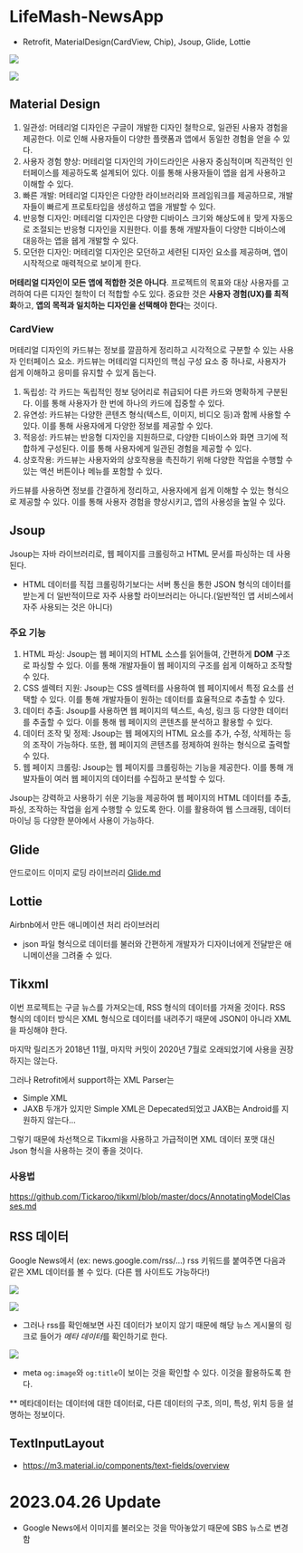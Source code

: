 # LifeMash-NewsApp

- Retrofit, MaterialDesign(CardView, Chip), Jsoup, Glide, Lottie

![](gif/use_ex.gif)

![](gif/use_lottie.gif)

## Material Design

1. 일관성: 머테리얼 디자인은 구글이 개발한 디자인 철학으로, 일관된 사용자 경험을 제공한다. 이로 인해 사용자들이 다양한 플랫폼과 앱에서 동일한 경험을 얻을 수 있다.
2. 사용자 경험 향상: 머테리얼 디자인의 가이드라인은 사용자 중심적이며 직관적인 인터페이스를 제공하도록 설계되어 있다. 이를 통해 사용자들이 앱을 쉽게 사용하고 이해할 수 있다.
3. 빠른 개발: 머테리얼 디자인은 다양한 라이브러리와 프레임워크를 제공하므로, 개발자들이 빠르게 프로토타입을 생성하고 앱을 개발할 수 있다.
4. 반응형 디자인: 머테리얼 디자인은 다양한 디바이스 크기와 해상도에ㅐ 맞게 자동으로 조절되는 반응형 디자인을 지원한다. 이를 통해 개발자들이 다양한 디바이스에 대응하는 앱을
   쉡게 개발할 수 있다.
5. 모던한 디자인: 머테리얼 디자인은 모던하고 세련된 디자인 요소를 제공하며, 앱이 시작적으로 매력적으로 보이게 한다.

**머테리얼 디자인이 모든 앱에 적합한 것은 아니다**. 프로젝트의 목표와 대상 사용자를 고려하여 다른 디자인 철학이 더 적합할 수도 있다. 중요한 것은 **사용자 경험(UX)를
최적화**하고,
**앱의 목적과 일치하는 디자인을 선택해야 한다**는 것이다.

### CardView

머테리얼 디자인의 카드뷰는 정보를 깔끔하게 정리하고 시각적으로 구분할 수 있는 사용자 인터페이스 요소.
카드뷰는 머테리얼 디자인의 핵심 구성 요소 중 하나로, 사용자가 쉽게 이해하고 응미를 유지할 수 있게 돕는다.

1. 독립성: 각 카드는 독립적인 정보 덩어리로 취급되어 다른 카드와 명확하게 구분된다. 이를 통해 사용자가 한 번에 하나의 카드에 집중할 수 있다.
2. 유연성: 카드뷰는 다양한 콘텐츠 형식(텍스트, 이미지, 비디오 등)과 함께 사용할 수 있다. 이를 통해 사용자에게 다양한 정보를 제공할 수 있다.
3. 적응성: 카드뷰는 반응형 디자인을 지원하므로, 다양한 디바이스와 화면 크기에 적합하게 구성된다. 이를 통해 사용자에게 일관된 경험을 제공할 수 있다.
4. 상호작용: 카드뷰는 사용자와의 상호작용을 촉진하기 위해 다양한 작업을 수행할 수 있는 액션 버튼이나 메뉴를 포함할 수 있다.

카드뷰를 사용하면 정보를 간결하게 정리하고, 사용자에게 쉽게 이해할 수 있는 형식으로 제공할 수 있다. 이를 통해 사용자 경험을 향상시키고, 앱의 사용성을 높일 수 있다.

## Jsoup

Jsoup는 자바 라이브러리로, 웹 페이지를 크롤링하고 HTML 문서를 파싱하는 데 사용된다.

- HTML 데이터를 직접 크롤링하기보다는 서버 통신을 통한 JSON 형식의 데이터를 받는게 더 일반적이므로 자주 사용할 라이브러리는 아니다.(일반적인 앱 서비스에서 자주 사용되는
  것은 아니다)

### 주요 기능

1. HTML 파싱: Jsoup는 웹 페이지의 HTML 소스를 읽어들여, 간편하게 **DOM** 구조로 파싱할 수 있다. 이를 통해 개발자들이 웹 페이지의 구조를 쉽게 이해하고
   조작할 수 있다.
2. CSS 셀렉터 지원: Jsoup는 CSS 셀렉터를 사용하여 웹 페이지에서 특정 요소를 선택할 수 있다. 이를 통해 개발자들이 원하는 데이터를 효율적으로 추출할 수 있다.
3. 데이터 추출: Jsoup를 사용하면 웹 페이지의 텍스트, 속성, 링크 등 다양한 데이터를 추출할 수 있다. 이를 통해 웹 페이지의 콘텐츠를 분석하고 활용할 수 있다.
4. 데이터 조작 및 정제: Jsoup는 웹 페에지의 HTML 요소를 추가, 수정, 삭제하는 등의 조작이 가능하다. 또한, 웹 페이지의 콘텐츠를 정제하여 원하는 형식으로 출력할 수
   있다.
5. 웹 페이지 크롤링: Jsoup는 웹 페이지를 크롤링하는 기능을 제공한다. 이를 통해 개발자들이 여러 웹 페이지의 데이터를 수집하고 분석할 수 있다.

Jsoup는 강력하고 사용하기 쉬운 기능을 제공하여 웹 페이지의 HTML 데이터를 추출, 파싱, 조작하는 작업을 쉽게 수행할 수 있도록 한다. 이를 활용하여 웹 스크래핑, 데이터
마이닝 등 다양한 분야에서 사용이 가능하다.

## Glide

안드로이드 이미지 로딩 라이브러리
[Glide.md](https://github.com/YiBeomSeok/TIL/blob/main/Android/ImageLoading/Glide.md)

## Lottie

Airbnb에서 만든 애니메이션 처리 라이브러리

- json 파일 형식으로 데이터를 불러와 간편하게 개발자가 디자이너에게 전달받은 애니메이션을 그려줄 수 있다.

## Tikxml

이번 프로젝트는 구글 뉴스를 가져오는데, RSS 형식의 데이터를 가져올 것이다.
RSS 형식의 데이터 방식은 XML 형식으로 데이터를 내려주기 때문에 JSON이 아니라 XML을 파싱해야 한다.

마지막 릴리즈가 2018년 11월, 마지막 커밋이 2020년 7월로 오래되었기에 사용을 권장하지는 않는다.

그러나 Retrofit에서 support하는 XML Parser는

- Simple XML
- JAXB
  두개가 있지만 Simple XML은 Depecated되었고 JAXB는 Android를 지원하지 않는다...

그렇기 때문에 차선책으로 Tikxml을 사용하고 가급적이면 XML 데이터 포맷 대신 Json 형식을 사용하는 것이 좋을 것이다.

### 사용법

https://github.com/Tickaroo/tikxml/blob/master/docs/AnnotatingModelClasses.md

## RSS 데이터

Google News에서 (ex: news.google.com/rss/...) rss 키워드를 붙여주면 다음과 같은 XML 데이터를 볼 수 있다.
(다른 웹 사이트도 가능하다!)

![](.README_images/googlenews_rss.png)

![](.README_images/googlenews_1.png)

- 그러나 rss를 확인해보면 사진 데이터가 보이지 않기 때문에 해당 뉴스 게시물의 링크로 들어가 *메타 데이터*를 확인하기로 한다.

![](.README_images/googlenews_meta.png)

- meta `og:image`와  `og:title`이 보이는 것을 확인할 수 있다. 이것을 활용하도록 한다.

** 메타데이터는 데이터에 대한 데이터로, 다른 데이터의 구조, 의미, 특성, 위치 등을 설명하는 정보이다.

## TextInputLayout

- https://m3.material.io/components/text-fields/overview

# 2023.04.26 Update

- Google News에서 이미지를 불러오는 것을 막아놓았기 때문에 SBS 뉴스로 변경함
